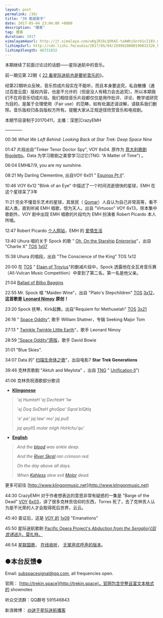 ```yaml
---
layout: post
permalink: /39/
title: "39 都是歌手"
date: 2017-05-04 23:04:00 +0800
description: "播客"
tag: 播客 
duration: 2917
ximalayam4aurl: http://jt.ximalaya.com/wKgJR1kLQVKAI-taAWhjGnrb1cI183.m4a?channel=rss&album_id=3135361&track_id=37097659&uid=6418191&jt=http://audio.xmcdn.com/group27/M03/01/2D/wKgJR1kLQVKAI-taAWhjGnrb1cI183.m4a
lizhimp3url: http://cdn.lizhi.fm/audio/2017/05/04/2599920000199032326_hd.mp3
lizhimp3length: 46731832
---   
```


本期继续了前面讨论过的话题——星际迷航中的音乐。

前一期见第 22期《 [22 看星际迷航也是要听音乐的](http://trekin.space/22/)》。

经第22期听众反映，音乐剪成片段实在不能听，而且本身要追究，私自散播（通过百度云盘）版权内容，也是不允许的（但是没人有精力会去追究）。所以本期我们不在将音乐切成片段。我们相信音乐片段都仅仅是用作批评、评论、教学或研究为目的，是属于合理使用（Fair use）的范畴，如有纰漏还请谅解，请联系我们删除。音乐版权归各自版权方所有。提醒大家从正规途径欣赏音乐和电视剧。

本期节目录制于20170411，主播：深思\|CrazyEMH

————

00:36 _What We Left Behind: Looking Back at Star Trek: Deep Space Nine_

01:47 片段出自&quot;Tinker Tenor Doctor Spy&quot;, VOY 6x04. 原作为 [意大利歌剧 Rigoletto](http://memory-alpha.wikia.com/wiki/Rigoletto)。Data 为学习歌剧之美曾学习过它(TNG: &quot;A Matter of Time&quot;) 。

06:04  EMH&amp;7/9, you are my sunshine.

08:21 My Darling Clementine, 出自VOY 6x01 &quot; [Equinox Pt II](https://en.wikipedia.org/wiki/Equinox_%28Star_Trek:_Voyager%29)&quot;.

10:46 VOY 6x12 &quot;Blink of an Eye&quot; 中描述了一个时间流逝很快的星球，EMH 在这个星球呆了3年

11:21 完全不懂音乐艺术的星球，其居民（ [Qomar](http://memory-alpha.wikia.com/wiki/Qomar)）人自认为自己非常高等，看不起人类，直到听闻 EMH 唱歌，惊为天人。出自 &quot;Virtuoso&quot; VOY 6x13，除本集中歌剧外，VOY 剧中出现 EMH 唱歌的片段均为 EMH 扮演者 Robert Picardo 本人所唱。

12:47 Robert Picardo [个人网站](http://www.robertpicardo.net/index.html)，EMH 的 [爱情生活](http://www.robertpicardo.net/holodoc/lovelife.html)

13:40 Uhura 唱的关于 Spock 的歌 &quot; [Oh, On the Starship](http://memory-alpha.wikia.com/wiki/Oh,_On_the_Starship_Enterprise) [_Enterprise_](http://memory-alpha.wikia.com/wiki/Oh,_On_the_Starship_Enterprise)&quot;，出自 &quot;Charlie X&quot; [TOS](http://memory-alpha.wikia.com/wiki/TOS) [1x07](http://memory-alpha.wikia.com/wiki/TOS_Season_1)

15:38 Uhura 的唱段，出自 &quot;The Conscience of the King&quot; TOS 1x12

20:00 在 [TOS](http://memory-alpha.wikia.com/wiki/Star_Trek:_The_Original_Series) &quot; [Elaan of Troyius](http://memory-alpha.wikia.com/wiki/Elaan_of_Troyius_%28episode%29)&quot;的删减片段中，Spock 透露他在全瓦肯音乐赛（All-Vulcan Music Competition）中拿到了第二名，第一名是他父亲。

21:04 [Ballad of Bilbo Baggins](http://music.163.com/#/m/song?id=20091522&amp;userid=68408211)

22:55 Mr. Spock 唱 &quot;Maiden Wine&quot;，出自 &quot;Plato&#39;s Stepchildren&quot; [TOS](http://memory-alpha.wikia.com/wiki/TOS) [3x12](http://memory-alpha.wikia.com/wiki/TOS_Season_3)， **这首歌是** [**Leonard Nimoy**](http://memory-alpha.wikia.com/wiki/Leonard_Nimoy) **原创！**

23:20 Spock 抚琴，Kirk起舞。出自&quot;Requiem for Methuselah&quot; [TOS](http://memory-alpha.wikia.com/wiki/TOS) [3x21](http://memory-alpha.wikia.com/wiki/TOS_Season_3)

26:16 &quot; [Space Oddity](http://music.163.com/#/m/song?id=19742258&amp;userid=68408211)&quot;, 歌手 William Shatner，专辑 Seeking Major Tom

27:13 &quot; [Twinkle Twinkle Little Earth](http://music.163.com/#/m/song?id=31546153&amp;userid=68408211)&quot;，歌手 Leonard Nimoy

28:59 [&quot;Space Oddity&quot;原版](http://music.163.com/#/m/song?id=28143760&amp;userid=68408211)，歌手 David Bowie

31:01 &quot;Blue Skies&quot;.

34:07 Data 的&quot; [扫描生命体之歌](https://youtu.be/dWBmaKk32fE)&quot;，出自电影7 **Star Trek Generations**

39:46 克林贡歌剧 &quot;Aktuh and Meylota&quot; ，出自 [TNG](http://memory-alpha.wikia.com/wiki/Star_Trek:_The_Next_Generation) &quot; [Unification II](http://memory-alpha.wikia.com/wiki/Unification_II_%28episode%29)&quot;)

41:06 克林贡祝酒歌部分歌词

- [**Klingonese**](http://memory-alpha.wikia.com/wiki/Klingonese)

> &#39;_ej HumtaH &#39;ej DechtaH &#39;Iw_
> 
> &#39;_ej Doq SoDtaH ghoSpa&#39; Sqral bIQtIq_
> 
> &#39;_e&#39; pa&#39; jaj law&#39; mo&#39; jaj puS_
> 
> _jaj qeylIS molar mIgh HoHchu&#39;qu&#39;_

- [**English**](http://memory-alpha.wikia.com/wiki/English_language)

> _And the_ [_blood_](http://memory-alpha.wikia.com/wiki/Blood) _was ankle deep._
> 
> _And the_ [_River Skral_](http://memory-alpha.wikia.com/wiki/River_Skral) _ran crimson red._
> 
> _On the day above all days._
> 
> _When_ [_Kahless_](http://memory-alpha.wikia.com/wiki/Kahless_the_Unforgettable) _slew evil_ [_Molor_](http://memory-alpha.wikia.com/wiki/Molor) _dead._

更多可前往 [http://www.klingonmusic.net](http://www.klingonmusic.net)

44:30 CrazyEMH 对于作者想表达的意思非常有疑惑的一集是 &quot;Barge of the Dead&quot; [VOY](http://memory-alpha.wikia.com/wiki/VOY) [6x03](http://memory-alpha.wikia.com/wiki/VOY_Season_6)，讲了很多克林贡信仰的东西，Torres 死了，去了克林贡人认为是不光荣的人才会取得死后世界，云云。

45:40 查证后，这是 [VOY 的](http://memory-alpha.wikia.com/wiki/VOY) [1x09](http://memory-alpha.wikia.com/wiki/VOY_Season_1) &quot;Emanations&quot;

45:50 星际迷航歌剧 [Pacific Opera Project's _Abduction from the Seraglio(《后宫诱逃》)_，莫扎特。](https://youtu.be/eFIb3IUQWfc)

46:54 [星联国歌](http://memory-alpha.wikia.com/wiki/Anthem_of_the_United_Federation_of_Planets)， [在线收听](https://vignette3.wikia.nocookie.net/memoryalpha/images/2/28/Anthem_of_the_United_Federation_of_Planets.ogg/revision/latest?cb=20080329173514&amp;path-prefix=en)， [无掌声欢呼声的版本](https://youtu.be/_QpFTmdK7nQ)。

## ●本台反馈●

Email: [subspacesignal@qq.com](mailto:subspacesignal@qq.com), all frequencies open.

官网： [http://trekin.space](http://trekin.space)，官网包含完整且富文本格式的 shownotes

听众交流群：QQ群号 591546843

新浪微博： [@迷于星际迷航播客](http://weibo.com/lostinst)
